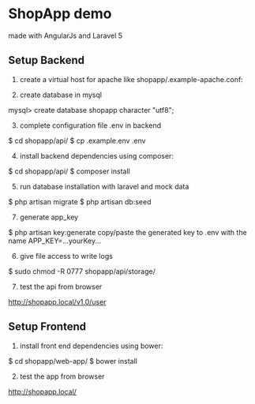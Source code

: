 # ShopApp demo 

made with AngularJs and Laravel 5

## Setup Backend

1. create a virtual host for apache like shopapp/.example-apache.conf:

2. create database in mysql

mysql> create database shopapp character "utf8";

3. complete configuration file .env in backend

$ cd shopapp/api/
$ cp .example.env .env

4. install backend dependencies using composer:

$ cd shopapp/api/
$ composer install

5. run database installation with laravel and mock data

$ php artisan migrate
$ php artisan db:seed

7. generate app_key

$ php artisan key:generate
copy/paste the generated key to .env with the name APP_KEY=...yourKey...

6. give file access to write logs

$ sudo chmod -R 0777 shopapp/api/storage/

7. test the api from browser

http://shopapp.local/v1.0/user

## Setup Frontend

1. install front end dependencies using bower:

$ cd shopapp/web-app/
$ bower install

2. test the app from browser

http://shopapp.local/